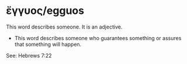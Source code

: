 # ἔγγυος/egguos
This word describes someone. It is an adjective.

* This word describes someone who guarantees something or assures that something will happen. 

See: Hebrews 7:22
